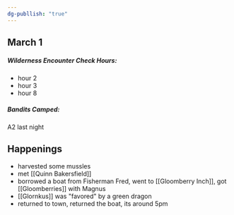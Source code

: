 ```yaml
---
dg-publlish: "true"
---
```

## March 1
##### Wilderness Encounter Check Hours: 
 - hour 2
 - hour 3
 - hour 8

##### Bandits Camped:
A2 last night


## Happenings
- harvested some mussles
- met [[Quinn Bakersfield]]
- borrowed a boat from Fisherman Fred, went to [[Gloomberry Inch]], got [[Gloomberries]] with Magnus
- [[Glornkus]] was "favored" by a green dragon
- returned to town, returned the boat, its around 5pm


